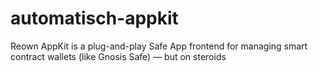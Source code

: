 # automatisch-appkit
Reown AppKit is a plug-and-play Safe App frontend for managing smart contract wallets (like Gnosis Safe) — but on steroids
